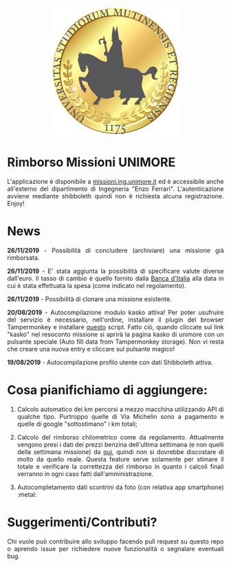 <!-- ![LOGO](/RimborsiApp/static/RimborsiApp/imgs/missioni_logo.png?raw=true) -->

<p align="center">
  <a href="https://missioni.ing.unimore.it"><img src="/RimborsiApp/static/RimborsiApp/imgs/missioni_logo.png" width="300"></a>
</p>

# Rimborso Missioni UNIMORE

<p align="justify">L'applicazione è disponibile a <a href="https://missioni.ing.unimore.it">missioni.ing.unimore.it</a> ed è accessibile anche all'esterno del dipartimento di Ingegneria "Enzo Ferrari". L'autenticazione avviene mediante shibboleth quindi non è richiesta alcuna registrazione. Enjoy!</p>

# News
<p align="justify"><b>26/11/2019</b> - Possibilità di concludere (archiviare) una missione già rimborsata.</p>
<p align="justify"><b>26/11/2019</b> - E' stata aggiunta la possibilità di specificare valute diverse dall'euro. Il tasso di cambio      è quello fornito dalla <a href="https://tassidicambio.bancaditalia.it">Banca d'Italia</a> alla data in cui è stata effettuata la spesa (come indicato nel regolamento).</p>
<p align="justify"><b>26/11/2019</b> - Possibilità di clonare una missione esistente. </p>
<p align="justify"><b>20/08/2019</b> - Autocompilazione modulo kasko attiva! Per poter usufruire del servizio è necessario, nell'ordine, installare
il plugin del browser Tampermonkey e installare <a href="https://raw.githubusercontent.com/prittt/missioni-unimore/master/autocompilatore_richieste_kasko.user.js">questo</a> script. Fatto ciò,
quando cliccate sul link "kasko" nel resoconto missione si aprirà la pagina kasko di unimore con un pulsante speciale (Auto fill data from Tampermonkey storage).
Non vi resta che creare una nuova entry e cliccare sul pulsante magico!</p>
<p><b>19/08/2019</b> - Autocompilazione profilo utente con dati Shibboleth attiva.</p>

# Cosa pianifichiamo di aggiungere:

1. <p align="justify">Calcolo automatico dei km percorsi a mezzo macchina utilizzando API di qualche tipo. Purtroppo quelle di Via Michelin sono a pagamento e quelle di google "sottostimano" i km totali;</p>
1. <p align="justify">Calcolo del rimborso chilometrico come da regolamento. Attualmente vengono presi i dati dei prezzi benzina dell'ultima settimana (e non quelli della settimana missione) da <a href="https://dgsaie.mise.gov.it/prezzi_carburanti_settimanali.php?lang=it_IT">qui</a>, quindi non si dovrebbe discostare di molto da quello reale. Questa feature serve solamente per stimare il totale e verificare la correttezza del rimborso in quanto i calcoli finali verranno in ogni caso fatti dall'amministrazione.</p>
1. <p align="justify">Autocompletamento dati scontrini da foto (con relativa app smartphone) :metal:</p>

# Suggerimenti/Contributi?

<p align="justify">Chi vuole può contribuire allo sviluppo facendo pull request su questo repo o aprendo issue per richiedere nuove funzionalità o segnalare eventuali bug.</p>
